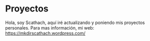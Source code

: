 # Proyectos
Hola, soy Scathach, aquí iré actualizando y poniendo mis proyectos personales.
Para mas información, mi web: https://mkdirscathach.wordpress.com/


